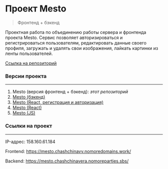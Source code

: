 # **Проект Mesto**
> Фронтенд + бэкенд

Проектная работа по объединению работы сервера и фронтенда проекта Mesto. Сервис позволяет авторизироваться и регистрироваться пользователям, редактировать данные своего профиля, загружать и удалять свои изображения, лайкать картинки из ленты пользователей.

[Ссылка на репозиторий](https://github.com/chashchinavera/react-mesto-api-full-gha)

### **Версии проекта**
***
1. Mesto (версия фронтенд + бэкенд): *этот репозиторий*
2. [Mesto (бэкенд)](https://github.com/chashchinavera/express-mesto-gha)
3. [Mesto (React, регистрация и авторизация)](https://github.com/chashchinavera/react-mesto-auth)
4. [Mesto (React)](https://github.com/chashchinavera/mesto-react)
5. [Mesto (JS)](https://github.com/chashchinavera/mesto)

### **Ссылки на проект**
***

IP-адрес: 158.160.61.184

Frontend:  https://mesto.chashchinavv.nomoredomains.work/

Backend: https://mesto.chashchinavera.nomoreparties.sbs/
